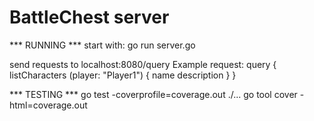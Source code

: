 # BattleChest server

*** RUNNING ***
start with: go run server.go

send requests to localhost:8080/query
Example request:
query {
    listCharacters (player: "Player1") {
        name
        description
    }
}

*** TESTING ***
go test -coverprofile=coverage.out ./...
go tool cover -html=coverage.out
